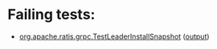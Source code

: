 # Failing tests: 

 * [org.apache.ratis.grpc.TestLeaderInstallSnapshot](ratis-test/org.apache.ratis.grpc.TestLeaderInstallSnapshot.txt) ([output](ratis-test/org.apache.ratis.grpc.TestLeaderInstallSnapshot-output.txt))
